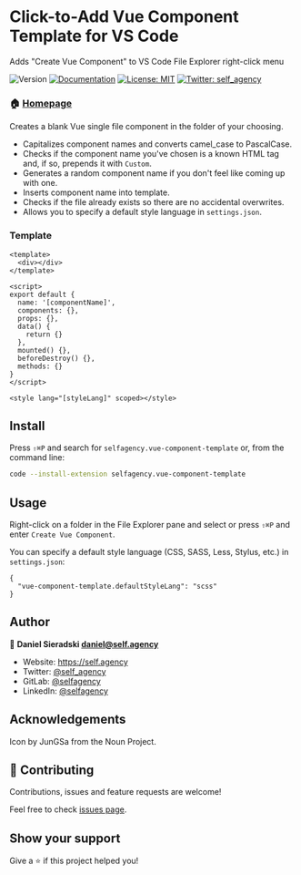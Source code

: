 # Click-to-Add Vue Component Template for VS Code

Adds &#34;Create Vue Component&#34; to VS Code File Explorer right-click menu

![Version](https://img.shields.io/badge/version-0.1.11-blue.svg?cacheSeconds=2592000)
[![Documentation](https://img.shields.io/badge/documentation-yes-brightgreen.svg)](https://marketplace.visualstudio.com/items?itemName=selfagency.vue-component-template)
[![License: MIT](https://img.shields.io/badge/License-MIT-yellow.svg)](#)
[![Twitter: self_agency](https://img.shields.io/twitter/follow/self_agency.svg?style=social)](https://twitter.com/self_agency)

### 🏠 [Homepage](https://marketplace.visualstudio.com/items?itemName=selfagency.vue-component-template)

Creates a blank Vue single file component in the folder of your choosing.

- Capitalizes component names and converts camel_case to PascalCase.
- Checks if the component name you've chosen is a known HTML tag and, if so, prepends it with `Custom`.
- Generates a random component name if you don't feel like coming up with one.
- Inserts component name into template.
- Checks if the file already exists so there are no accidental overwrites.
- Allows you to specify a default style language in `settings.json`.

### Template

```vue
<template>
  <div></div>
</template>

<script>
export default {
  name: '[componentName]',
  components: {},
  props: {},
  data() {
    return {}
  },
  mounted() {},
  beforeDestroy() {},
  methods: {}
}
</script>

<style lang="[styleLang]" scoped></style>
```

## Install

Press `⇧⌘P` and search for `selfagency.vue-component-template` or, from the command line:

```sh
code --install-extension selfagency.vue-component-template
```

## Usage

Right-click on a folder in the File Explorer pane and select or press `⇧⌘P` and enter `Create Vue Component`.

You can specify a default style language (CSS, SASS, Less, Stylus, etc.) in `settings.json`:

```
{
  "vue-component-template.defaultStyleLang": "scss"
}
```

## Author

👤 **Daniel Sieradski <daniel@self.agency>**

- Website: https://self.agency
- Twitter: [@self_agency](https://twitter.com/selfagency_llc)
- GitLab: [@selfagency](https://gitlab.com/selfagency)
- LinkedIn: [@selfagency](https://linkedin.com/in/selfagency)

## Acknowledgements

Icon by JunGSa from the Noun Project.

## 🤝 Contributing

Contributions, issues and feature requests are welcome!

Feel free to check [issues page](https://gitlab.com/selfagency/vscode-vue-component-template/issues).

## Show your support

Give a ⭐️ if this project helped you!
